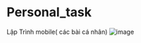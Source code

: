 # Personal_task
Lập Trình mobile( các bài cá nhân)
![image](https://github.com/user-attachments/assets/1d42526c-2075-421d-adfa-159dedc17b81)
